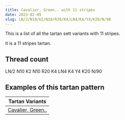 ```yaml
---
title: Cavalier, Green.. with 11 stripes
date: 2023-02-05
slug: LN/2/N10/K2/N10/R20/K4/LN4/K4/Y4/K20/N/90
---
```

This is a list of all the tartan sett variants with 11 stripes.

It is a 11 stripes tartan.


## Thread count
LN/2 N10 K2 N10 R20 K4 LN4 K4 Y4 K20 N/90

## Examples of this tartan pattern

| Tartan Variants |
|---------------|
| [Cavalier, Green..](/variants/ln/2/n10/k2/n10/r20/k4/ln4/k4/y4/k20/n/90-k000000-lne0e0e0-n808080-rc00000-yf0c000)||
